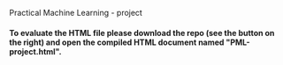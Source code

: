 Practical Machine Learning - project

#### To evaluate the HTML file please download the repo (see the <download> button on the right) and open the compiled HTML document named "PML-project.html".
